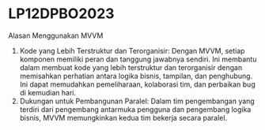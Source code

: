 # LP12DPBO2023
Alasan Menggunakan MVVM
1. Kode yang Lebih Terstruktur dan Terorganisir: Dengan MVVM, setiap komponen memiliki peran dan tanggung jawabnya sendiri. Ini membantu dalam membuat kode yang lebih terstruktur dan terorganisir dengan memisahkan perhatian antara logika bisnis, tampilan, dan penghubung. Ini dapat memudahkan pemeliharaan, kolaborasi tim, dan perbaikan bug di kemudian hari.
2. Dukungan untuk Pembangunan Paralel: Dalam tim pengembangan yang terdiri dari pengembang antarmuka pengguna dan pengembang logika bisnis, MVVM memungkinkan kedua tim bekerja secara paralel.
